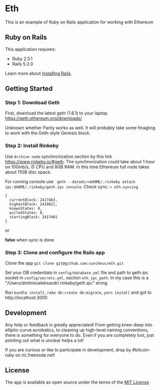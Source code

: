 Eth
================

This is an example of Ruby on Rails application for working with Ethereum

Ruby on Rails
-------------

This application requires:

- Ruby 2.5.1
- Rails 5.2.0

Learn more about [Installing Rails](http://railsapps.github.io/installing-rails.html).

Getting Started
---------------

### Step 1: Download Geth

First, download the latest geth (1.6.1) to your laptop. <https://geth.ethereum.org/downloads/>

Unknown whether Parity works as well. It will probably take some finagling to work with the Geth-style Genesis block.

### Step 2: Install Rinkeby

Use `Archive node` synchronization section by this link https://www.rinkeby.io/#geth. The synchronization could take about 1 hour on 100mb/s, i5 CPU and 8GB RAM. In this time Ethereum full node takes about 11GB disc space. 

For running console use ` geth --datadir=$HOME/.rinkeby attach ipc:$HOME/.rinkeby/geth.ipc console`. Check sync: `> eth.syncing`  

```
{
  currentBlock: 2417463,
  highestBlock: 2419621,
  knownStates: 0,
  pulledStates: 0,
  startingBlock: 2417401
}
```

or

**false** when sync is done



### Step 3: Clone and configure the Rails app

Clone the app `git clone git@github.com:sunchess/eth.git`

Set your DB credentials in `config/database.yml` file and path to geth.ipc socket in `config/secrets.yml`, section `eth_ipc_path`. In my case this is a "/Users/dmitrievaleksandr/.rinkeby/geth.ipc" string.

Run `bundle install`, `rake db:create db:migrate`, `yarn install` and got to http://localhost:3000



## Development

Any help or feedback is greatly appreciated! From getting knee-deep into elliptic-curve acrobatics, to cleaning up high-level naming conventions, there is something for everyone to do. Even if you are completely lost, just pointing out what is unclear helps a lot!

If you are curious or like to participate in development, drop by #bitcoin-ruby on irc.freenode.net!

## License

The app is available as open source under the terms of the [MIT License](http://opensource.org/licenses/MIT).

